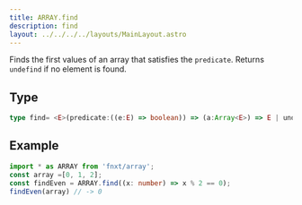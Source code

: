 ```yaml
---
title: ARRAY.find
description: find
layout: ../../../../layouts/MainLayout.astro
---
```

Finds the first values of an array that satisfies the `predicate`. Returns `undefind` if no element is found. 

## Type
```ts
type find= <E>(predicate:((e:E) => boolean)) => (a:Array<E>) => E | undefind
```

## Example
```ts
import * as ARRAY from 'fnxt/array';
const array =[0, 1, 2];
const findEven = ARRAY.find((x: number) => x % 2 == 0);
findEven(array) // -> 0
```
